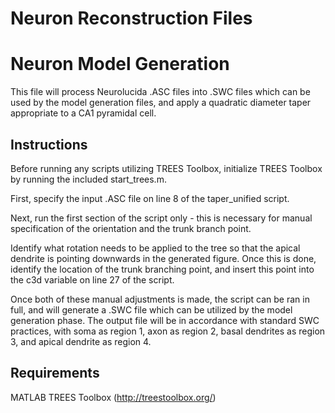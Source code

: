 # Neuron Reconstruction Files
# Neuron Model Generation
This file will process Neurolucida .ASC files into .SWC files which can be used by the model generation files, and apply a quadratic diameter taper appropriate to a CA1 pyramidal cell.

## Instructions
Before running any scripts utilizing TREES Toolbox, initialize TREES Toolbox by running the included start_trees.m.

First, specify the input .ASC file on line 8 of the taper_unified script.

Next, run the first section of the script only - this is necessary for manual specification of the orientation and the trunk branch point.

Identify what rotation needs to be applied to the tree so that the apical dendrite is pointing downwards in the generated figure. Once this is done, identify the location of the trunk branching point, and insert this point into the c3d variable on line 27 of the script. 

Once both of these manual adjustments is made, the script can be ran in full, and will generate a .SWC file which can be utilized by the model generation phase. The output file will be in accordance with standard SWC practices, with soma as region 1, axon as region 2, basal dendrites as region 3, and apical dendrite as region 4.

## Requirements

MATLAB
TREES Toolbox (http://treestoolbox.org/)
